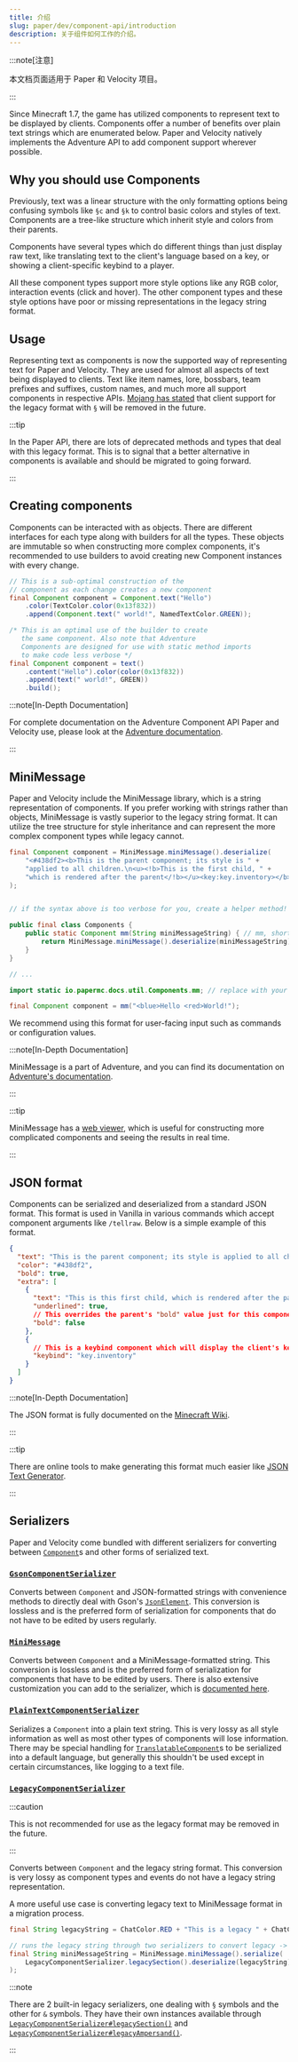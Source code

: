 ```yaml
---
title: 介绍
slug: paper/dev/component-api/introduction
description: 关于组件如何工作的介绍。
---
```


:::note[注意]

本文档页面适用于 Paper 和 Velocity 项目。

:::

Since Minecraft 1.7, the game has utilized components to represent text to be displayed
by clients. Components offer a number of benefits over plain text strings which are enumerated below.
Paper and Velocity natively implements the Adventure API to add component support wherever possible.

## Why you should use Components

Previously, text was a linear structure with the only formatting options being
confusing symbols like `§c` and `§k` to control basic colors and styles of text.
Components are a tree-like structure which inherit style and colors from their parents.

Components have several types which do different things than just display raw text, like
translating text to the client's language based on a key, or showing a client-specific keybind
to a player.

All these component types support more style options like any RGB color, interaction events
(click and hover). The other component types and these style options have poor or missing
representations in the legacy string format.

## Usage

Representing text as components is now the supported way of representing text for Paper and Velocity. They are used
for almost all aspects of text being displayed to clients. Text like item names, lore, bossbars, team prefixes and
suffixes, custom names, and much more all support components in respective APIs.
[Mojang has stated](https://bugs-legacy.mojang.com/browse/MC-190605?focusedId=993040&page=com.atlassian.jira.plugin.system.issuetabpanels%3Acomment-tabpanel#comment-993040)
that client support for the legacy format with `§` will be removed in the future.


:::tip

In the Paper API, there are lots of deprecated methods and types that deal with this legacy format. This is to
signal that a better alternative in components is available and should be migrated to going forward.

:::

## Creating components

Components can be interacted with as objects. There are different interfaces for each type along with
builders for all the types. These objects are immutable so when constructing more complex components, it's
recommended to use builders to avoid creating new Component instances with every change.

```java
// This is a sub-optimal construction of the
// component as each change creates a new component
final Component component = Component.text("Hello")
    .color(TextColor.color(0x13f832))
    .append(Component.text(" world!", NamedTextColor.GREEN));

/* This is an optimal use of the builder to create
   the same component. Also note that Adventure
   Components are designed for use with static method imports
   to make code less verbose */
final Component component = text()
    .content("Hello").color(color(0x13f832))
    .append(text(" world!", GREEN))
    .build();
```

:::note[In-Depth Documentation]

For complete documentation on the Adventure Component API Paper and Velocity use, please look at the
[Adventure documentation](https://docs.advntr.dev).

:::

## MiniMessage

Paper and Velocity include the MiniMessage library, which is a string representation of components. If you prefer working with
strings rather than objects, MiniMessage is vastly superior to the legacy string format. It can utilize the tree
structure for style inheritance and can represent the more complex component types while legacy cannot.

```java
final Component component = MiniMessage.miniMessage().deserialize(
    "<#438df2><b>This is the parent component; its style is " +
    "applied to all children.\n<u><!b>This is the first child, " +
    "which is rendered after the parent</!b></u><key:key.inventory></b></#438df2>"
);


// if the syntax above is too verbose for you, create a helper method!

public final class Components {
    public static Component mm(String miniMessageString) { // mm, short for MiniMessage
        return MiniMessage.miniMessage().deserialize(miniMessageString);
    }
}

// ...

import static io.papermc.docs.util.Components.mm; // replace with your own package

final Component component = mm("<blue>Hello <red>World!");
```

We recommend using this format for user-facing input such as commands or configuration values.

:::note[In-Depth Documentation]

MiniMessage is a part of Adventure, and you can find its documentation on [Adventure's documentation](https://docs.advntr.dev/minimessage/index.html).

:::

:::tip

MiniMessage has a [web viewer](https://webui.advntr.dev/), which is useful for constructing more complicated components and seeing the results in real time.

:::

## JSON format

Components can be serialized and deserialized from a standard JSON format. This format is used
in Vanilla in various commands which accept component arguments like `/tellraw`. Below is a simple example
of this format.

```json
{
  "text": "This is the parent component; its style is applied to all children.\n",
  "color": "#438df2",
  "bold": true,
  "extra": [
    {
      "text": "This is this first child, which is rendered after the parent",
      "underlined": true,
      // This overrides the parent's "bold" value just for this component
      "bold": false
    },
    {
      // This is a keybind component which will display the client's keybind for that action
      "keybind": "key.inventory"
    }
  ]
}
```

:::note[In-Depth Documentation]

The JSON format is fully documented on the [Minecraft Wiki](https://minecraft.wiki/w/Raw_JSON_text_format).

:::

:::tip

There are online tools to make generating this format much easier like [JSON Text Generator](https://minecraft.tools/en/json_text.php).

:::

## Serializers

Paper and Velocity come bundled with different serializers for converting between
[`Component`](https://jd.advntr.dev/api/latest/net/kyori/adventure/text/Component.html)s and other forms of serialized text.

### [`GsonComponentSerializer`](https://jd.advntr.dev/text-serializer-gson/latest)

Converts between `Component`
and JSON-formatted strings with convenience methods to directly deal with Gson's
[`JsonElement`](https://javadoc.io/doc/com.google.code.gson/gson/latest/com.google.gson/com/google/gson/JsonElement.html).
This conversion is lossless and is the preferred form of serialization for components that do not have to be edited by users regularly.

### [`MiniMessage`](https://jd.advntr.dev/text-minimessage/latest)

Converts between `Component`
and a MiniMessage-formatted string. This conversion is lossless and is the preferred form of
serialization for components that have to be edited by users. There is also extensive customization you can add to the
serializer, which is [documented here](https://docs.advntr.dev/minimessage/api.html#getting-started).

### [`PlainTextComponentSerializer`](https://jd.advntr.dev/text-serializer-plain/latest)

Serializes a `Component` into a plain text string. This is very lossy as all style information as well as most other
types of components will lose information. There may be special handling for
[`TranslatableComponent`](https://jd.advntr.dev/api/latest/net/kyori/adventure/text/TranslatableComponent.html)s to be serialized
into a default language, but generally this shouldn't be used except in certain circumstances, like logging to a text file.

### [`LegacyComponentSerializer`](https://jd.advntr.dev/text-serializer-legacy/latest)

:::caution

This is not recommended for use as the legacy format may be removed in the future.

:::

Converts between `Component` and the legacy string format.
This conversion is very lossy as component types and events do not have a legacy string representation.

A more useful use case is converting legacy text to MiniMessage format in a migration process.
```java
final String legacyString = ChatColor.RED + "This is a legacy " + ChatColor.GOLD + "string";

// runs the legacy string through two serializers to convert legacy -> MiniMessage
final String miniMessageString = MiniMessage.miniMessage().serialize(
    LegacyComponentSerializer.legacySection().deserialize(legacyString)
);
```

:::note

There are 2 built-in legacy serializers, one dealing with `§` symbols and the other for
`&` symbols. They have their own instances available through
[`LegacyComponentSerializer#legacySection()`](https://jd.advntr.dev/text-serializer-legacy/latest/net/kyori/adventure/text/serializer/legacy/LegacyComponentSerializer.html#legacySection())
and [`LegacyComponentSerializer#legacyAmpersand()`](https://jd.advntr.dev/text-serializer-legacy/latest/net/kyori/adventure/text/serializer/legacy/LegacyComponentSerializer.html#legacyAmpersand()).

:::

